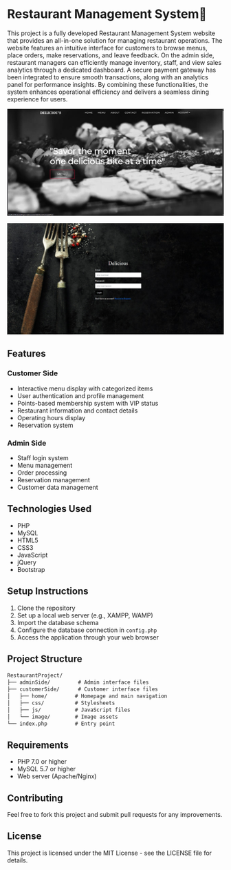 <h1><centre> Restaurant Management System🍴 </centre></h1>

This project is a fully developed Restaurant Management System website that provides an all-in-one solution for managing restaurant operations. The website features an intuitive interface for customers to browse menus, place orders, make reservations, and leave feedback. On the admin side, restaurant managers can efficiently manage inventory, staff, and view sales analytics through a dedicated dashboard. A secure payment gateway has been integrated to ensure smooth transactions, along with an analytics panel for performance insights. By combining these functionalities, the system enhances operational efficiency and delivers a seamless dining experience for users.

![Home Page](customerSide/image/imagee.jpg)


![Home Page](customerSide/image/image.jpg) 



## Features
### Customer Side
- Interactive menu display with categorized items
- User authentication and profile management
- Points-based membership system with VIP status
- Restaurant information and contact details
- Operating hours display
- Reservation system

### Admin Side
- Staff login system
- Menu management
- Order processing
- Reservation management
- Customer data management

## Technologies Used
- PHP
- MySQL
- HTML5
- CSS3
- JavaScript
- jQuery
- Bootstrap

## Setup Instructions

1. Clone the repository
2. Set up a local web server (e.g., XAMPP, WAMP)
3. Import the database schema
4. Configure the database connection in `config.php`
5. Access the application through your web browser

## Project Structure
```
RestaurantProject/
├── adminSide/         # Admin interface files
├── customerSide/      # Customer interface files
│   ├── home/         # Homepage and main navigation
│   ├── css/          # Stylesheets
│   ├── js/           # JavaScript files
│   └── image/        # Image assets
└── index.php         # Entry point
```

## Requirements
- PHP 7.0 or higher
- MySQL 5.7 or higher
- Web server (Apache/Nginx)

## Contributing
Feel free to fork this project and submit pull requests for any improvements.

## License
This project is licensed under the MIT License - see the LICENSE file for details. 
